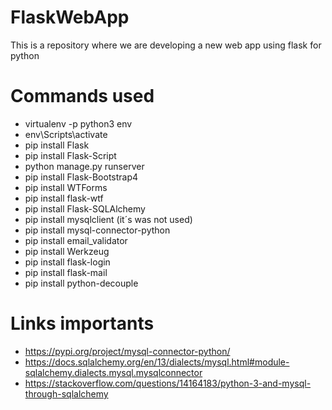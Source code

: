 # FlaskWebApp
This is a repository where we are developing a new web app using flask for python

# Commands used

* virtualenv -p python3  env 
* env\Scripts\activate    
* pip install Flask 
* pip install Flask-Script
* python manage.py runserver
* pip install Flask-Bootstrap4
* pip install WTForms
* pip install flask-wtf
* pip install Flask-SQLAlchemy
* pip install mysqlclient (it´s was not used)
* pip install mysql-connector-python 
* pip install email_validator
* pip install Werkzeug
* pip install flask-login
* pip install flask-mail
* pip install python-decouple

# Links importants

* https://pypi.org/project/mysql-connector-python/
* https://docs.sqlalchemy.org/en/13/dialects/mysql.html#module-sqlalchemy.dialects.mysql.mysqlconnector
* https://stackoverflow.com/questions/14164183/python-3-and-mysql-through-sqlalchemy